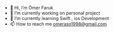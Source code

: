 - 👋 Hi, I’m Ömer Faruk
- 👀 I’m currently working on personal project  
- 🌱 I’m currently learning Swift , ios Development
- 📫 How to reach me omeraso1998@gmail.com

<!---
FarukAs/FarukAs is a ✨ special ✨ repository because its `README.md` (this file) appears on your GitHub profile.
You can click the Preview link to take a look at your changes.
--->
